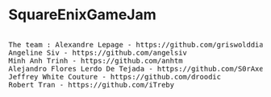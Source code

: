 # SquareEnixGameJam

<pre>

The team : Alexandre Lepage - https://github.com/griswolddiablo 
Angeline Siv - https://github.com/angelsiv 
Minh Anh Trinh - https://github.com/anhtm
Alejandro Flores Lerdo De Tejada - https://github.com/S0rAxel
Jeffrey White Couture - https://github.com/droodic
Robert Tran - https://github.com/iTreby

<pre>

